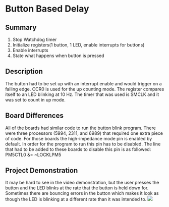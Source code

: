 # Button Based Delay
## Summary
1. Stop Watchdog timer
2. Initialize registers(1 button, 1 LED, enable interrupts for buttons)
3. Enable interrupts
4. State what happens when button is pressed
## Description
The button had to be set up with an interrupt enable and would trigger on a falling edge.  CCR0 is used for the up counting mode.  The register compares itself to an LED blinking at 10 Hz.  The timer that was used is SMCLK and it was set to count in up mode.
## Board Differences
All of the boards had similar code to run the button blink program. There were three processors (5994, 2311, and 6989) that required one extra piece of code. For those boards the high-impedance mode pin is enabled by default. In order for the program to run this pin has to be disabled. The line that had to be added to these boards to disable this pin is as followed: PM5CTL0 &= ~LOCKLPM5
## Project Demonstration
It may be hard to see in the video demonstration, but the user presses the button and the LED blinks at the rate that the button is held down for.  Sometimes there are bouncing errors in the button which makes it look as though the LED is blinking at a different rate than it was intended to.
![](https://media.giphy.com/media/3ohhwCJWtjgfHUuALu/giphy.gif)
